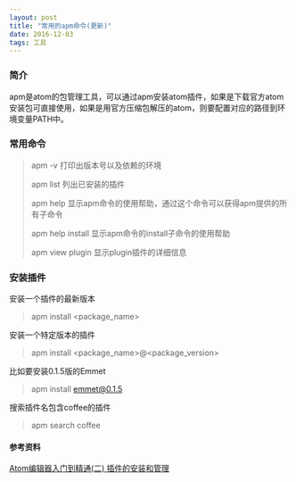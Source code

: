 ```yaml
---
layout: post
title: "常用的apm命令(更新)"
date: 2016-12-03
tags: 工具
---
```




### 简介

apm是atom的包管理工具，可以通过apm安装atom插件，如果是下载官方atom安装包可直接使用，如果是用官方压缩包解压的atom，则要配置对应的路径到环境变量PATH中。



###  常用命令

> apm -v				打印出版本号以及依赖的环境
>
> apm list				列出已安装的插件
>
> apm help			显示apm命令的使用帮助，通过这个命令可以获得apm提供的所有子命令
>
> apm help install		显示apm命令的install子命令的使用帮助
>
> apm view plugin		显示plugin插件的详细信息



### 安装插件

安装一个插件的最新版本

>  apm install \<package_name\>

安装一个特定版本的插件

>  apm install \<package_name\>@\<package_version\>

比如要安装0.1.5版的Emmet

>  apm install emmet@0.1.5

搜索插件名包含coffee的插件

>  apm search coffee



#### 参考资料

[Atom编辑器入门到精通(二) 插件的安装和管理](http://blog.csdn.net/u010494080/article/details/50605654) 























